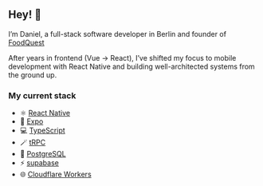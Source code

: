 ## Hey! 🦦
I’m Daniel, a full-stack software developer in Berlin and founder of [FoodQuest](https://foodquest.com)<br/>

After years in frontend (Vue → React), I’ve shifted my focus to mobile development with React Native and building well-architected systems from the ground up.

### My current stack
- ⚛️ <a href="https://reactnative.dev/" target="_blank" rel="noopener noreferrer">React Native</a>
- 📱 <a href="https://expo.dev/" target="_blank" rel="noopener noreferrer">Expo</a>
- 💻 <a href="https://typescriptlang.org/" target="_blank" rel="noopener noreferrer">TypeScript</a>
- 🪄 <a href="https://trpc.io/" target="_blank" rel="noopener noreferrer">tRPC</a>
- 🐘 <a href="https://postgresql.org/" target="_blank" rel="noopener noreferrer">PostgreSQL</a>
- ⚡️ <a href="https://supabase.com/" target="_blank" rel="noopener noreferrer">supabase</a>
- 🌐 <a href="https://workers.cloudflare.com/" target="_blank" rel="noopener noreferrer">Cloudflare Workers</a>
